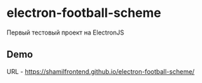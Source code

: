 # electron-football-scheme

Первый тестовый проект на ElectronJS

## Demo
URL - https://shamilfrontend.github.io/electron-football-scheme/
